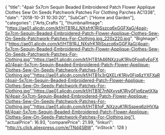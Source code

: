 {
	"title": "4pair 5x7cm Sequin Beaded Embroidered Patch Flower Applique Clothes Sew On Seeds Patchwork Patches For Clothing Parches AC1338",
	"date": "2018-10-31 10:30:20",
	"SubCat": ["Home and Garden"],
	"categories": ["Arts,Crafts "],
	"thumbnailImage": "https://ae01.alicdn.com/kf/HTB1RJ_NXsfrK1RjSszcq6xGGFXaG/4pair-5x7cm-Sequin-Beaded-Embroidered-Patch-Flower-Applique-Clothes-Sew-On-Seeds-Patchwork-Patches-For-Clothing.jpg_220x220.jpg",
	"BigImage": ["https://ae01.alicdn.com/kf/HTB1RJ_NXsfrK1RjSszcq6xGGFXaG/4pair-5x7cm-Sequin-Beaded-Embroidered-Patch-Flower-Applique-Clothes-Sew-On-Seeds-Patchwork-Patches-For-Clothing.jpg","https://ae01.alicdn.com/kf/HTB1A46NXzzuK1Rjy0Fpq6yEpFXa0/4pair-5x7cm-Sequin-Beaded-Embroidered-Patch-Flower-Applique-Clothes-Sew-On-Seeds-Patchwork-Patches-For-Clothing.jpg","https://ae01.alicdn.com/kf/HTB1x3rQXELrK1Rjy0Fjq6zYXFXaR/4pair-5x7cm-Sequin-Beaded-Embroidered-Patch-Flower-Applique-Clothes-Sew-On-Seeds-Patchwork-Patches-For-Clothing.jpg","https://ae01.alicdn.com/kf/HTB1E7nNXvvsK1Rjy0Fiq6zwtXXaN/4pair-5x7cm-Sequin-Beaded-Embroidered-Patch-Flower-Applique-Clothes-Sew-On-Seeds-Patchwork-Patches-For-Clothing.jpg","https://ae01.alicdn.com/kf/HTB1qF_NXzzuK1RjSspeq6ziHVXaM/4pair-5x7cm-Sequin-Beaded-Embroidered-Patch-Flower-Applique-Clothes-Sew-On-Seeds-Patchwork-Patches-For-Clothing.jpg"],
	"actualPrice": 16.93,
	"comparePrice": 21.99,
	"linkurl": "http://s.click.aliexpress.com/e/TNd4SBW",
	"inStock": 128
}
